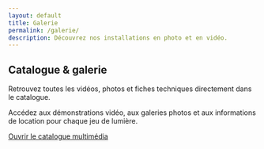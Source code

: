 ```yaml
---
layout: default
title: Galerie
permalink: /galerie/
description: Découvrez nos installations en photo et en vidéo.
---
```


<section class="section">
  <div class="container">
    <div class="section-header">
      <h1>Catalogue & galerie</h1>
      <p class="muted">Retrouvez toutes les vidéos, photos et fiches techniques directement dans le catalogue.</p>
    </div>
    <div class="note">
      <p>Accédez aux démonstrations vidéo, aux galeries photos et aux informations de location pour chaque jeu de lumière.</p>
      <a class="button button--primary" href="{{ '/catalogue/' | relative_url }}">Ouvrir le catalogue multimédia</a>
    </div>
  </div>
</section>
